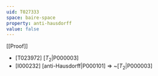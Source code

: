 ```yaml
---
uid: T027333
space: baire-space
property: anti-hausdorff
value: false
---
```

[[Proof]]

* [T023972] [$T_2$|P000003]
* [I000232] [anti-Hausdorff|P000101] => ~[$T_2$|P000003]

